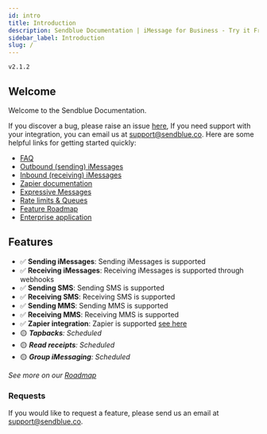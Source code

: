 ```yaml
---
id: intro
title: Introduction
description: Sendblue Documentation | iMessage for Business - Try it Free
sidebar_label: Introduction
slug: /
---
```


`v2.1.2`

## Welcome

Welcome to the Sendblue Documentation.

If you discover a bug, please raise an issue [here](https://github.com/sendblue-api/sendblue-api.github.io/issues 'Sendblue Repository'), If you need support with your integration, you can email us at [support@sendblue.co](mailto:support@sendblue.co). Here are some helpful links for getting started quickly:

- [FAQ](/docs/faq)
- [Outbound (sending) iMessages](/docs/outbound)
- [Inbound (receiving) iMessages](/docs/inbound)
- [Zapier documentation](/docs/zapier)
- [Expressive Messages](/docs/expressive-messages)
- [Rate limits & Queues](/docs/messageLimits)
- [Feature Roadmap](/docs/roadmap)
- [Enterprise application](https://share.hsforms.com/1H186fzc2ScGa3wEz4ead-w8mskt)

## Features

- ✅ **Sending iMessages**: Sending iMessages is supported
- ✅ **Receiving iMessages**: Receiving iMessages is supported through webhooks
- ✅ **Sending SMS**: Sending SMS is supported
- ✅ **Receiving SMS**: Receiving SMS is supported
- ✅ **Sending MMS**: Sending MMS is supported
- ✅ **Receiving MMS**: Receiving MMS is supported
- ✅ **Zapier integration**: Zapier is supported [see here](/docs/zapier)
- 🟡 _**Tapbacks**: Scheduled_
- 🟡 _**Read receipts**: Scheduled_
- 🟡 _**Group iMessaging**: Scheduled_

_See more on our [Roadmap](/docs/roadmap)_

### Requests

If you would like to request a feature, please send us an email at support@sendblue.co.
